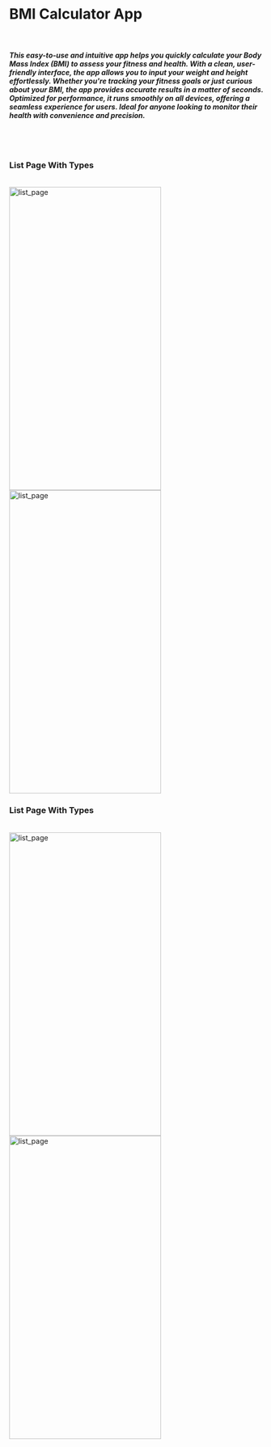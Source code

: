 <h1>BMI Calculator App</h1> <br>

<h5>
This easy-to-use and intuitive app helps you quickly calculate your Body Mass Index (BMI) to assess your fitness and health. With a clean, user-friendly interface, the app allows you to input your weight and height effortlessly. Whether you're tracking your fitness goals or just curious about your BMI, the app provides accurate results in a matter of seconds. Optimized for performance, it runs smoothly on all devices, offering a seamless experience for users. Ideal for anyone looking to monitor their health with convenience and precision.
</h5> <br><br>


<h3>List Page With Types</h3>  <br>
<img src="https://github.com/user-attachments/assets/be21f21c-c76e-4d9e-8a15-5e77f6a7e14b" alt="list_page" width="300" height="600"/>
<img src="https://github.com/user-attachments/assets/5640d4e2-d112-491f-a51e-f44fb931cc40" alt="list_page" width="300" height="600"/> <br>


<h3>List Page With Types</h3>  <br>
<img src="https://github.com/user-attachments/assets/8903a8c0-726a-44dd-bcbf-55ef3a61b4c5" alt="list_page" width="300" height="600"/>
<img src="https://github.com/user-attachments/assets/d5967969-ae6b-4c55-b1f9-cc30dacdb046" alt="list_page" width="300" height="600"/> <br>
